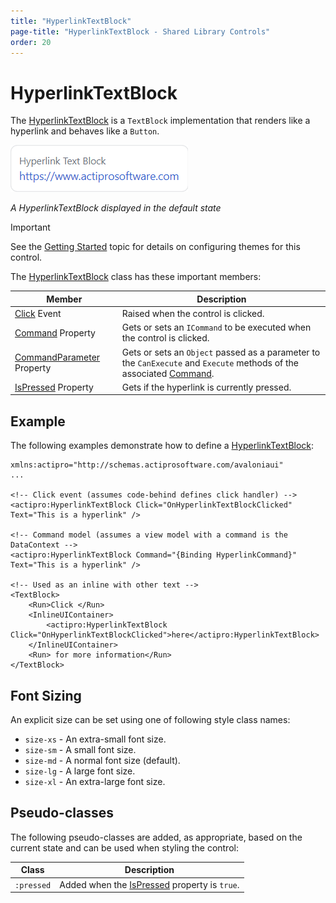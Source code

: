```yaml
---
title: "HyperlinkTextBlock"
page-title: "HyperlinkTextBlock - Shared Library Controls"
order: 20
---
```

# HyperlinkTextBlock

The [HyperlinkTextBlock](xref:@ActiproUIRoot.Controls.HyperlinkTextBlock) is a `TextBlock` implementation that renders like a hyperlink and behaves like a `Button`.

![Screenshot](../images/hyperlink-text-block-125%.png)

*A HyperlinkTextBlock displayed in the default state*

> [!IMPORTANT]
> See the [Getting Started](../getting-started.md) topic for details on configuring themes for this control.

The [HyperlinkTextBlock](xref:@ActiproUIRoot.Controls.HyperlinkTextBlock) class has these important members:

| Member | Description |
|-----|-----|
| [Click](xref:@ActiproUIRoot.Controls.HyperlinkTextBlock.Click) Event | Raised when the control is clicked. |
| [Command](xref:@ActiproUIRoot.Controls.HyperlinkTextBlock.Command) Property | Gets or sets an `ICommand` to be executed when the control is clicked. |
| [CommandParameter](xref:@ActiproUIRoot.Controls.HyperlinkTextBlock.CommandParameter) Property | Gets or sets an `Object` passed as a parameter to the `CanExecute` and `Execute` methods of the associated [Command](xref:@ActiproUIRoot.Controls.HyperlinkTextBlock.Command). |
| [IsPressed](xref:@ActiproUIRoot.Controls.HyperlinkTextBlock.IsPressed) Property | Gets if the hyperlink is currently pressed. |

## Example

The following examples demonstrate how to define a [HyperlinkTextBlock](xref:@ActiproUIRoot.Controls.HyperlinkTextBlock):

```xaml
xmlns:actipro="http://schemas.actiprosoftware.com/avaloniaui"
...

<!-- Click event (assumes code-behind defines click handler) -->
<actipro:HyperlinkTextBlock Click="OnHyperlinkTextBlockClicked" Text="This is a hyperlink" />

<!-- Command model (assumes a view model with a command is the DataContext -->
<actipro:HyperlinkTextBlock Command="{Binding HyperlinkCommand}" Text="This is a hyperlink" />

<!-- Used as an inline with other text -->
<TextBlock>
	<Run>Click </Run>
	<InlineUIContainer>
		<actipro:HyperlinkTextBlock Click="OnHyperlinkTextBlockClicked">here</actipro:HyperlinkTextBlock>
	</InlineUIContainer>
	<Run> for more information</Run>
</TextBlock>
```

## Font Sizing

An explicit size can be set using one of following style class names:

- `size-xs` - An extra-small font size.
- `size-sm` - A small font size.
- `size-md` - A normal font size (default).
- `size-lg` - A large font size.
- `size-xl` - An extra-large font size.

## Pseudo-classes

The following pseudo-classes are added, as appropriate, based on the current state and can be used when styling the control:

| Class | Description |
|-----|-----|
| `:pressed` | Added when the [IsPressed](xref:@ActiproUIRoot.Controls.HyperlinkTextBlock.IsPressed) property is `true`. |